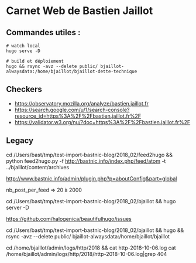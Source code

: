 # Carnet Web de Bastien Jaillot

## Commandes utiles :

```
# watch local
hugo serve -D

# build et déploiement
hugo && rsync -avz --delete public/ bjaillot-alwaysdata:/home/bjaillot/bjaillot-dette-technique
```

## Checkers

- https://observatory.mozilla.org/analyze/bastien.jaillot.fr
- https://search.google.com/u/1/search-console?resource_id=https%3A%2F%2Fbastien.jaillot.fr%2F
- https://validator.w3.org/nu/?doc=https%3A%2F%2Fbastien.jaillot.fr%2F

## Legacy

cd /Users/bast/tmp/test-import-bastnic-blog/2018_02/feed2hugo && python feed2hugo.py -f http://bastnic.info/index.php/feed/atom -t ../bjaillot/content/archives


http://www.bastnic.info/admin/plugin.php?p=aboutConfig&part=global

nb_post_per_feed => 20 à 2000


cd /Users/bast/tmp/test-import-bastnic-blog/2018_02/bjaillot && hugo server -D


https://github.com/halogenica/beautifulhugo/issues

cd /Users/bast/tmp/test-import-bastnic-blog/2018_02/bjaillot && hugo && rsync -avz --delete public/ bjaillot-alwaysdata:/home/bjaillot/bjaillot



cd /home/bjaillot/admin/logs/http/2018 && cat http-2018-10-06.log
cat /home/bjaillot/admin/logs/http/2018/http-2018-10-06.log|grep 404

